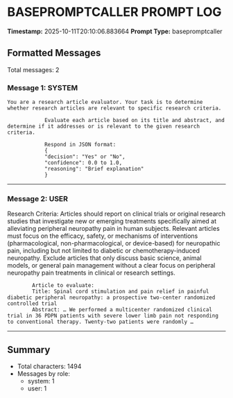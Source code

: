 # BASEPROMPTCALLER PROMPT LOG
**Timestamp:** 2025-10-11T20:10:06.883664
**Prompt Type:** basepromptcaller

## Formatted Messages
Total messages: 2

### Message 1: SYSTEM

```
You are a research article evaluator. Your task is to determine whether research articles are relevant to specific research criteria.

            Evaluate each article based on its title and abstract, and determine if it addresses or is relevant to the given research criteria.

            Respond in JSON format:
            {
            "decision": "Yes" or "No",
            "confidence": 0.0 to 1.0,
            "reasoning": "Brief explanation"
            }
```

---

### Message 2: USER

Research Criteria: Articles should report on clinical trials or original research studies that investigate new or emerging treatments specifically aimed at alleviating peripheral neuropathy pain in human subjects. Relevant articles must focus on the efficacy, safety, or mechanisms of interventions (pharmacological, non-pharmacological, or device-based) for neuropathic pain, including but not limited to diabetic or chemotherapy-induced neuropathy. Exclude articles that only discuss basic science, animal models, or general pain management without a clear focus on peripheral neuropathy pain treatments in clinical or research settings.

            Article to evaluate:
            Title: Spinal cord stimulation and pain relief in painful diabetic peripheral neuropathy: a prospective two-center randomized controlled trial
            Abstract: … We performed a multicenter randomized clinical trial in 36 PDPN patients with severe lower limb pain not responding to conventional therapy. Twenty-two patients were randomly …

---

## Summary
- Total characters: 1494
- Messages by role:
  - system: 1
  - user: 1